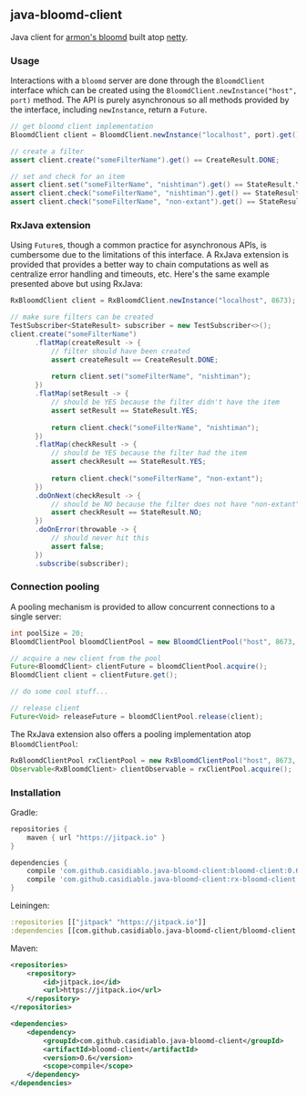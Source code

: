 ## java-bloomd-client

Java client for [armon's bloomd](https://github.com/armon/bloomd) built atop [netty](https://github.com/netty/netty).

### Usage

Interactions with a `bloomd` server are done through the `BloomdClient` interface which
can be created using the `BloomdClient.newInstance("host", port)` method. The API is
purely asynchronous so all methods provided by the interface, including `newInstance`,
return a `Future`.

```java
// get bloomd client implementation
BloomdClient client = BloomdClient.newInstance("localhost", port).get();

// create a filter
assert client.create("someFilterName").get() == CreateResult.DONE;

// set and check for an item
assert client.set("someFilterName", "nishtiman").get() == StateResult.YES;
assert client.check("someFilterName", "nishtiman").get() == StateResult.YES;
assert client.check("someFilterName", "non-extant").get() == StateResult.NO;
```

### RxJava extension

Using `Future`s, though a common practice for asynchronous APIs, is cumbersome due to the limitations of this interface. A RxJava extension is provided that provides a better way to chain computations as well as centralize error handling and timeouts, etc. Here's the same example presented above but using RxJava:

```java
RxBloomdClient client = RxBloomdClient.newInstance("localhost", 8673);

// make sure filters can be created
TestSubscriber<StateResult> subscriber = new TestSubscriber<>();
client.create("someFilterName")
      .flatMap(createResult -> {
          // filter should have been created
          assert createResult == CreateResult.DONE; 
     
          return client.set("someFilterName", "nishtiman");
      })
      .flatMap(setResult -> {
          // should be YES because the filter didn't have the item
          assert setResult == StateResult.YES;
      
          return client.check("someFilterName", "nishtiman");
      })
      .flatMap(checkResult -> {
          // should be YES because the filter had the item
          assert checkResult == StateResult.YES;
      
          return client.check("someFilterName", "non-extant");
      })
      .doOnNext(checkResult -> {
          // should be NO because the filter does not have "non-extant"
          assert checkResult == StateResult.NO;
      })
      .doOnError(throwable -> {
          // should never hit this
          assert false;
      })
      .subscribe(subscriber);
```

### Connection pooling

A pooling mechanism is provided to allow concurrent connections to a single server:

```java
int poolSize = 20;
BloomdClientPool bloomdClientPool = new BloomdClientPool("host", 8673, poolSize);

// acquire a new client from the pool
Future<BloomdClient> clientFuture = bloomdClientPool.acquire();
BloomdClient client = clientFuture.get();

// do some cool stuff...

// release client
Future<Void> releaseFuture = bloomdClientPool.release(client);
```

The RxJava extension also offers a pooling implementation atop `BloomdClientPool`:

```java
RxBloomdClientPool rxClientPool = new RxBloomdClientPool("host", 8673, 5);
Observable<RxBloomdClient> clientObservable = rxClientPool.acquire();
```

### Installation

Gradle:

```groovy
repositories {
    maven { url "https://jitpack.io" }
}

dependencies {
    compile 'com.github.casidiablo.java-bloomd-client:bloomd-client:0.6'
    compile 'com.github.casidiablo.java-bloomd-client:rx-bloomd-client:0.6'
}
```

Leiningen:

```clojure
:repositories [["jitpack" "https://jitpack.io"]]
:dependencies [[com.github.casidiablo.java-bloomd-client/bloomd-client "0.6"]]
```

Maven:

```xml
<repositories>
    <repository>
	    <id>jitpack.io</id>
		<url>https://jitpack.io</url>
    </repository>
</repositories>

<dependencies>
    <dependency>
        <groupId>com.github.casidiablo.java-bloomd-client</groupId>
        <artifactId>bloomd-client</artifactId>
        <version>0.6</version>
        <scope>compile</scope>
    </dependency>
</dependencies>
```